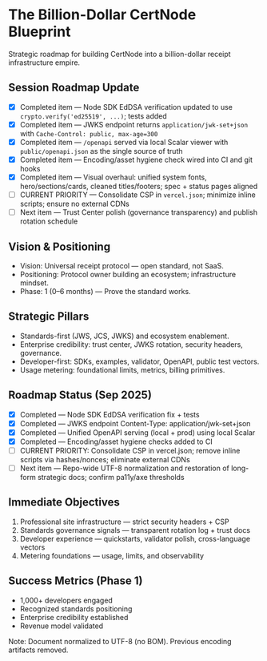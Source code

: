 ﻿# The Billion-Dollar CertNode Blueprint

Strategic roadmap for building CertNode into a billion-dollar receipt infrastructure empire.

## Session Roadmap Update

- [x] Completed item — Node SDK EdDSA verification updated to use `crypto.verify('ed25519', ...)`; tests added
- [x] Completed item — JWKS endpoint returns `application/jwk-set+json` with `Cache-Control: public, max-age=300`
- [x] Completed item — `/openapi` served via local Scalar viewer with `public/openapi.json` as the single source of truth
- [x] Completed item — Encoding/asset hygiene check wired into CI and git hooks
- [x] Completed item — Visual overhaul: unified system fonts, hero/sections/cards, cleaned titles/footers; spec + status pages aligned
- [ ] CURRENT PRIORITY — Consolidate CSP in `vercel.json`; minimize inline scripts; ensure no external CDNs
- [ ] Next item — Trust Center polish (governance transparency) and publish rotation schedule

## Vision & Positioning
- Vision: Universal receipt protocol — open standard, not SaaS.
- Positioning: Protocol owner building an ecosystem; infrastructure mindset.
- Phase: 1 (0–6 months) — Prove the standard works.

## Strategic Pillars
- Standards-first (JWS, JCS, JWKS) and ecosystem enablement.
- Enterprise credibility: trust center, JWKS rotation, security headers, governance.
- Developer-first: SDKs, examples, validator, OpenAPI, public test vectors.
- Usage metering: foundational limits, metrics, billing primitives.

## Roadmap Status (Sep 2025)
- [x] Completed — Node SDK EdDSA verification fix + tests
- [x] Completed — JWKS endpoint Content-Type: application/jwk-set+json
- [x] Completed — Unified OpenAPI serving (local + prod) using local Scalar
- [x] Completed — Encoding/asset hygiene checks added to CI
- [ ] CURRENT PRIORITY: Consolidate CSP in vercel.json; remove inline scripts via hashes/nonces; eliminate external CDNs
- [ ] Next item — Repo-wide UTF-8 normalization and restoration of long-form strategic docs; confirm pa11y/axe thresholds

## Immediate Objectives
1) Professional site infrastructure — strict security headers + CSP
2) Standards governance signals — transparent rotation log + trust docs
3) Developer experience — quickstarts, validator polish, cross-language vectors
4) Metering foundations — usage, limits, and observability

## Success Metrics (Phase 1)
- 1,000+ developers engaged
- Recognized standards positioning
- Enterprise credibility established
- Revenue model validated

Note: Document normalized to UTF-8 (no BOM). Previous encoding artifacts removed.